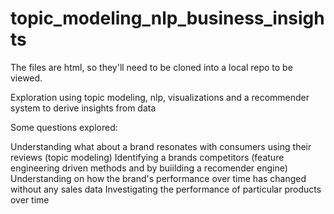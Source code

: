 # topic_modeling_nlp_business_insights

The files are html, so they'll need to be cloned into a local repo to be viewed. 

Exploration using topic modeling, nlp, visualizations and a recommender system to derive insights from data

Some questions explored:

Understanding what about a brand resonates with consumers using their reviews (topic modeling)
Identifying a brands competitors (feature engineering driven methods and by buiilding a recomender engine)
Understanding on how the brand's performance over time has changed without any sales data
Investigating the performance of particular products over time
